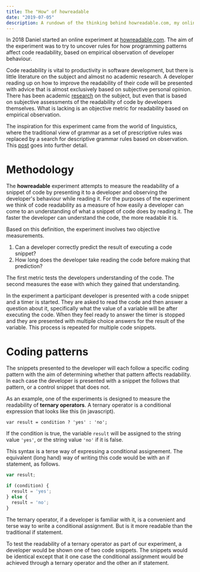 ```yaml
---
title: The "How" of howreadable
date: "2019-07-05"
description: A rundown of the thinking behind howreadable.com, my online experiment to measure code readability. How the experiment works and what I hope to measure with it.
---
```


In 2018 Daniel started an online experiment at [howreadable.com](http://howreadable.com/). The aim of the experiment was to try to uncover rules for how programming patterns affect code readability, based on empirical observation of developer behaviour.

Code readability is vital to productivity in software development, but there is little literature on the subject and almost no academic research. A developer reading up on how to improve the readability of their code will be presented with advice that is almost exclusively based on subjective personal opinion. There has been academic [research](https://www.researchgate.net/publication/260648747_Learning_a_Metric_for_Code_Readability) on the subject, but even that is based on subjective assessments of the readability of code by developers themselves. What is lacking is an objective metric for readability based on empirical observation.

The inspiration for this experiment came from the world of linguistics, where the traditional view of grammar as a set of prescriptive rules was replaced by a search for descriptive grammar rules based on observation. This [post](/readable-code-prescription) goes into further detail.

# Methodology

The **howreadable** experiment attempts to measure the readability of a snippet of code by presenting it to a developer and observing the developer's behaviour while reading it. For the purposes of the experiment we think of code readability as a measure of how easily a developer can come to an understanding of what a snippet of code does by reading it. The faster the developer can understand the code, the more readable it is.

Based on this definition, the experiment involves two objective measurements.

1. Can a developer correctly predict the result of executing a code snippet?
2. How long does the developer take reading the code before making that prediction?

The first metric tests the developers understanding of the code. The second measures the ease with which they gained that understanding.

In the experiment a participant developer is presented with a code snippet and a timer is started. They are asked to read the code and then answer a question about it, specifically what the value of a variable will be after executing the code. When they feel ready to answer the timer is stopped and they are presented with multiple choice answers for the result of the variable. This process is repeated for multiple code snippets.

# Coding patterns

The snippets presented to the developer will each follow a specific coding pattern with the aim of determining whether that pattern affects readability. In each case the developer is presented with a snippet the follows that pattern, or a control snippet that does not.

As an example, one of the experiments is designed to measure the readability of **ternary operators**. A ternary operator is a conditional expression that looks like this (in javascript).

```
var result = condition ? 'yes' : 'no';
```

If the condition is true, the variable `result` will be assigned to the string value `'yes'`, or the string value `'no'` if it is false.

This syntax is a terse way of expressing a conditional assignement. The equivalent (long hand) way of writing this code would be with an if statement, as follows.

```js
var result;

if (condition) {
  result = 'yes';
} else {
  result = 'no';
}
```

The ternary operator, if a developer is familiar with it, is a convenient and terse way to write a conditional assignment. But is it more readable than the traditional if statement.

To test the readability of a ternary operator as part of our experiment, a developer would be shown one of two code snippets. The snippets would be identical except that it one case the conditional assignment would be achieved through a ternary operator and the other an if statement.

